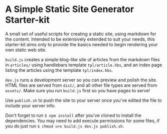 # A Simple Static Site Generator Starter-kit

A small set of useful scripts for creating a static site, using markdown for the content. Intended to be extensively extended to suit your needs, this starter-kit aims only to provide the basics needed to begin rendering your own static web site.

`build.js` creates a simple blog-like site of articles from the markdown files in `articles/` using handlebars template `tpl/article.hbs`, and an index page listing the articles using the template `tpl/index.hbs`.

`dev.js` runs a development server so you can preview and polish the site. HTML files are served from `dist/`, and all other file types are served from `assets/`. Make sure you run `build.js` first so you have pages to serve!

Use `publish.sh` to push the site to your server once you've edited the file to include your server info.

Don't forget to run `$ npm install` after you've cloned to install the dependencies. You may need to add execute permissions for some files, if you do just run `$ chmod u+x build.js dev.js publish.sh`.